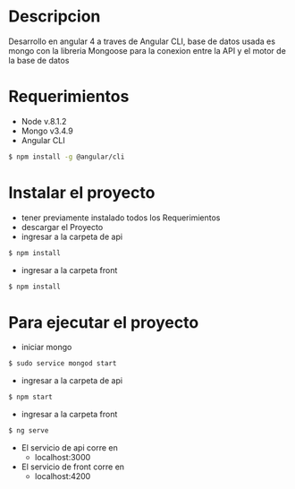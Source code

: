 # Descripcion

Desarrollo en angular 4 a traves de Angular CLI, base de datos usada es mongo con la libreria Mongoose para la conexion entre la API y el motor de la base de datos

# Requerimientos
- Node v.8.1.2
- Mongo v3.4.9
- Angular CLI
 ```sh
$ npm install -g @angular/cli
```
# Instalar el proyecto
- tener previamente instalado todos los Requerimientos
- descargar el Proyecto
- ingresar a la carpeta de api
 ```sh
$ npm install
```
- ingresar a la carpeta front
 ```sh
$ npm install
```
# Para ejecutar el proyecto
- iniciar mongo
 ```sh
$ sudo service mongod start
```
- ingresar a la carpeta de api
 ```sh
$ npm start
```
- ingresar a la carpeta front
 ```sh
$ ng serve
```


- El servicio de api corre en
    - localhost:3000
- El servicio de front corre en
    - localhost:4200
